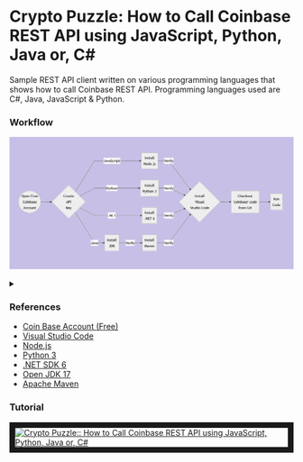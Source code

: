 # Crypto Puzzle:  How to Call Coinbase REST API using JavaScript, Python, Java or, C#
Sample REST API client written on various programming languages that shows how to call Coinbase REST API.  Programming languages used are C#, Java, JavaScript & Python.

### Workflow
![Alt text](wf.png)
<details>
<summary></summary>

```mermaid
graph LR
A{Install<br/>Visual<br/>Studio Code} --> B[Checkout<br/>'coinbase' code<br/>from Git] --> C(Run<br/>Code)
D[Install<br/>Node.js] -- Verify --> A
F[Install<br/>Python 3] -- Verify --> A
G[Install<br/>.NET 6] -- Verify --> A
H[Install<br/>JDK] -- Verify --> E[Install<br/>Maven] -- Verify --> A
I((Open Free<br/>Coinbase<br/>Account)) -->
J{Create<br/>API<br/>Key} -- JavaScript --> D
J -- Python --> F
J -- .NET --> G
J -- Java --> H
```
</details>

### References
<ul>
 <li><a href="https://www.coinbase.com/join/islam_w88t">Coin Base Account (Free)</a></li>
 <li><a href="https://code.visualstudio.com/download">Visual Studio Code</a></li>
 <li><a href="https://nodejs.org/en/download/">Node.js</a></li>
 <li><a href="https://www.python.org/downloads/">Python 3</a></li>
 <li><a href="https://dotnet.microsoft.com/en-us/download/dotnet/6.0">.NET SDK 6</a></li>
 <li><a href="https://jdk.java.net/17/">Open JDK 17</a></li>
 <li><a href="https://maven.apache.org/">Apache Maven</a></li>
</ul>

### Tutorial
<a href="http://www.youtube.com/watch?feature=player_embedded&v=u4fj2dIkMkQ" target="_blank"><img src="http://img.youtube.com/vi/u4fj2dIkMkQ/0.jpg" alt="Crypto Puzzle::  How to Call Coinbase REST API using JavaScript, Python, Java or, C#" width="240" height="180" border="10" /></a>
